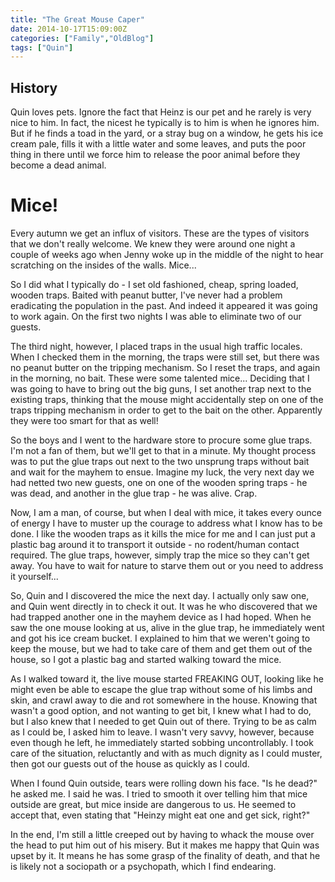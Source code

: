 ```yaml
---
title: "The Great Mouse Caper"
date: 2014-10-17T15:09:00Z
categories: ["Family","OldBlog"]
tags: ["Quin"]
---
```


## History

Quin loves pets. Ignore the fact that Heinz is our pet and he rarely is very nice to him. In fact, the nicest he typically is to him is when he ignores him. But if he finds a toad in the yard, or a stray bug on a window, he gets his ice cream pale, fills it with a little water and some leaves, and puts the poor thing in there until we force him to release the poor animal before they become a dead animal.

# Mice!

Every autumn we get an influx of visitors. These are the types of visitors that we don't really welcome. We knew they were around one night a couple of weeks ago when Jenny woke up in the middle of the night to hear scratching on the insides of the walls. Mice...

So I did what I typically do - I set old fashioned, cheap, spring loaded, wooden traps. Baited with peanut butter, I've never had a problem eradicating the population in the past. And indeed it appeared it was going to work again. On the first two nights I was able to eliminate two of our guests.

The third night, however, I placed traps in the usual high traffic locales. When I checked them in the morning, the traps were still set, but there was no peanut butter on the tripping mechanism. So I reset the traps, and again in the morning, no bait. These were some talented mice... Deciding that I was going to have to bring out the big guns, I set another trap next to the existing traps, thinking that the mouse might accidentally step on one of the traps tripping mechanism in order to get to the bait on the other. Apparently they were too smart for that as well!

So the boys and I went to the hardware store to procure some glue traps. I'm not a fan of them, but we'll get to that in a minute. My thought process was to put the glue traps out next to the two unsprung traps without bait and wait for the mayhem to ensue. Imagine my luck, the very next day we had netted two new guests, one on one of the wooden spring traps - he was dead, and another in the glue trap - he was alive. Crap.

Now, I am a man, of course, but when I deal with mice, it takes every ounce of energy I have to muster up the courage to address what I know has to be done. I like the wooden traps as it kills the mice for me and I can just put a plastic bag around it to transport it outside - no rodent/human contact required. The glue traps, however, simply trap the mice so they can't get away. You have to wait for nature to starve them out or you need to address it yourself...

So, Quin and I discovered the mice the next day. I actually only saw one, and Quin went directly in to check it out. It was he who discovered that we had trapped another one in the mayhem device as I had hoped. When he saw the one mouse looking at us, alive in the glue trap, he immediately went and got his ice cream bucket. I explained to him that we weren't going to keep the mouse, but we had to take care of them and get them out of the house, so I got a plastic bag and started walking toward the mice.

As I walked toward it, the live mouse started FREAKING OUT, looking like he might even be able to escape the glue trap without some of his limbs and skin, and crawl away to die and rot somewhere in the house. Knowing that wasn't a good option, and not wanting to get bit, I knew what I had to do, but I also knew that I needed to get Quin out of there. Trying to be as calm as I could be, I asked him to leave. I wasn't very savvy, however, because even though he left, he immediately started sobbing uncontrollably. I took care of the situation, reluctantly and with as much dignity as I could muster, then got our guests out of the house as quickly as I could.

When I found Quin outside, tears were rolling down his face. "Is he dead?" he asked me. I said he was. I tried to smooth it over telling him that mice outside are great, but mice inside are dangerous to us. He seemed to accept that, even stating that "Heinzy might eat one and get sick, right?"

In the end, I'm still a little creeped out by having to whack the mouse over the head to put him out of his misery. But it makes me happy that Quin was upset by it. It means he has some grasp of the finality of death, and that he is likely not a sociopath or a psychopath, which I find endearing.
